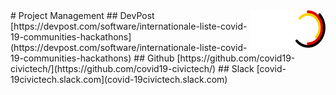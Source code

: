 <img align="right" width="120" height="60" src="/images/logo_wirvsvirus.png">
# Project Management
## DevPost
[https://devpost.com/software/internationale-liste-covid-19-communities-hackathons](https://devpost.com/software/internationale-liste-covid-19-communities-hackathons)
## Github
[https://github.com/covid19-civictech/](https://github.com/covid19-civictech/)
## Slack 
[covid-19civictech.slack.com](covid-19civictech.slack.com)
